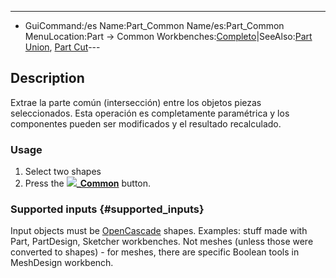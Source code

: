 ---
- GuiCommand:/es   Name:Part_Common   Name/es:Part_Common   MenuLocation:Part → Common   Workbenches:[Completo](Part_Workbench/es___Pieza]],[[Complete_Workbench/es.md)|SeeAlso:[Part Union](Part_Union/es.md), [Part Cut](Part_Cut/es.md)---


</div>

## Description

Extrae la parte común (intersección) entre los objetos piezas seleccionados. Esta operación es completamente paramétrica y los componentes pueden ser modificados y el resultado recalculado.

### Usage

1.  Select two shapes
2.  Press the **![](images/)_[Common](Part_Common.md)** button.

### Supported inputs {#supported_inputs}

Input objects must be [OpenCascade](OpenCascade.md) shapes. Examples: stuff made with Part, PartDesign, Sketcher workbenches. Not meshes (unless those were converted to shapes) - for meshes, there are specific Boolean tools in MeshDesign workbench.





  
